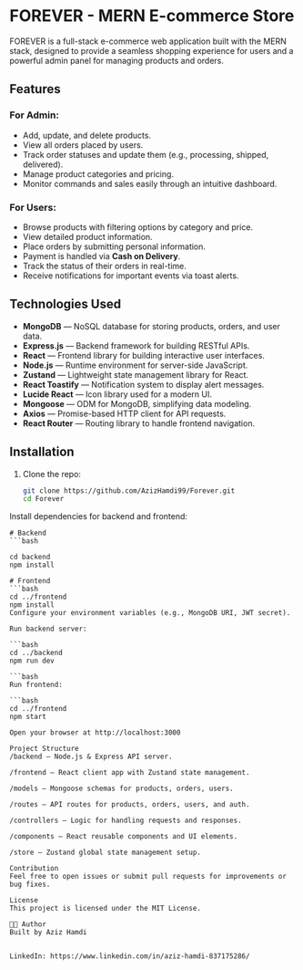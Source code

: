 # FOREVER - MERN E-commerce Store

FOREVER is a full-stack e-commerce web application built with the MERN stack, designed to provide a seamless shopping experience for users and a powerful admin panel for managing products and orders.

## Features

### For Admin:
- Add, update, and delete products.
- View all orders placed by users.
- Track order statuses and update them (e.g., processing, shipped, delivered).
- Manage product categories and pricing.
- Monitor commands and sales easily through an intuitive dashboard.

### For Users:
- Browse products with filtering options by category and price.
- View detailed product information.
- Place orders by submitting personal information.
- Payment is handled via **Cash on Delivery**.
- Track the status of their orders in real-time.
- Receive notifications for important events via toast alerts.

## Technologies Used

- **MongoDB** — NoSQL database for storing products, orders, and user data.
- **Express.js** — Backend framework for building RESTful APIs.
- **React** — Frontend library for building interactive user interfaces.
- **Node.js** — Runtime environment for server-side JavaScript.
- **Zustand** — Lightweight state management library for React.
- **React Toastify** — Notification system to display alert messages.
- **Lucide React** — Icon library used for a modern UI.
- **Mongoose** — ODM for MongoDB, simplifying data modeling.
- **Axios** — Promise-based HTTP client for API requests.
- **React Router** — Routing library to handle frontend navigation.

## Installation

1. Clone the repo:

   ```bash
   git clone https://github.com/AzizHamdi99/Forever.git
   cd Forever
Install dependencies for backend and frontend:

```
# Backend
```bash

cd backend
npm install

# Frontend
```bash
cd ../frontend
npm install
Configure your environment variables (e.g., MongoDB URI, JWT secret).

Run backend server:

```bash
cd ../backend
npm run dev

```bash
Run frontend:

```bash
cd ../frontend
npm start

Open your browser at http://localhost:3000

Project Structure
/backend — Node.js & Express API server.

/frontend — React client app with Zustand state management.

/models — Mongoose schemas for products, orders, users.

/routes — API routes for products, orders, users, and auth.

/controllers — Logic for handling requests and responses.

/components — React reusable components and UI elements.

/store — Zustand global state management setup.

Contribution
Feel free to open issues or submit pull requests for improvements or bug fixes.

License
This project is licensed under the MIT License.

🧑‍💻 Author
Built by Aziz Hamdi


LinkedIn: https://www.linkedin.com/in/aziz-hamdi-837175286/
